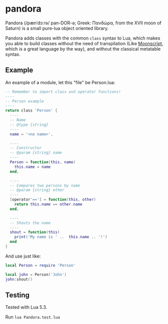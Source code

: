 # pandora

Pandora (/pænˈdɔːrə/ pan-DOR-ə; Greek: Πανδώρα, from the XVII moon of Saturn) is a small pure-lua object oriented library.

Pandora adds classes with the common `class` syntax to Lua, which makes you able to build classes without the need of transpilation (Like [Moonscript][moonscript], which is a great language by the way), and without the classical metatable syntax.

## Example

An example of a module, let this "file" be Person.lua:

```lua
-- Remember to import class and operator functions!
----
-- Person example
----
return class 'Person' {
  ----
  -- Name
  -- @type {string}
  ----
  name = '<no name>',

  ----
  -- Constructor
  -- @param {string} name
  ----
  Person = function(this, name)
    this.name = name
  end,

  ----
  -- Compares two persons by name
  -- @param {string} other
  ----
  [operator'=='] = function(this, other)
    return this.name == other.name
  end,

  ----
  -- Shouts the name
  ----
  shout = function(this)
    print('My name is ' ..  this.name .. '!')
  end
}
```

And use just like:

```lua
local Person = require 'Person'

local john = Person('John')
john:shout()
```

## Testing

Tested with Lua 5.3.

Run `lua Pandora.test.lua`

[moonscript]: https://moonscript.org/
